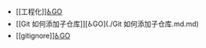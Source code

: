 - [[工程化]][♿GO](./工程化.md.md)
- [[Git 如何添加子仓库]][♿GO](./Git 如何添加子仓库.md.md)
- [[gitignore]][♿GO](./gitignore.md.md)
